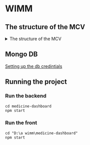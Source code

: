 # WIMM

##   The structure of the MCV

<details>
<Summary> The structure of the MCV </Summary>

```
medicine-dashboard/
├── server/                      <-- Root of your server folder
│   ├── .env                     <-- .env file should be here
│   ├── server.js                <-- Main server file
│   ├── config/
│   │   └── db.js                <-- Database connection file
│   ├── controllers/
│   │   ├── medicineController.js
│   │   ├── categoryController.js
│   │   ├── pharmacyController.js
│   │   ├── inventoryController.js
│   │   └── userController.js
│   ├── models/
│   │   ├── Medicine.js
│   │   ├── Category.js
│   │   ├── Pharmacy.js
│   │   ├── Inventory.js
│   │   └── User.js
│   ├── routes/
│   │   ├── medicineRoutes.js
│   │   ├── categoryRoutes.js
│   │   ├── pharmacyRoutes.js
│   │   ├── inventoryRoutes.js
│   │   └── userRoutes.js
│   └── package.json             <-- Backend dependencies
├── src/                         <-- Frontend React code
│   ├── api/
│   │   └── api.js
│   ├── components/
│   │   ├── Medicines.js
│   │   ├── Categories.js
│   │   ├── Pharmacies.js
│   │   ├── Inventory.js
│   │   └── Users.js
│   ├── App.js
│   ├── App.css
│   ├── index.js
│   └── index.css
└── package.json                 <-- Frontend dependencies

```
</details>

## Mongo DB

[Setting up the db credintials](https://cloud.mongodb.com/v2/677758246188cd21cd163f3b#/security/database/users)



## Running the project

### Run the backend

```
cd medicine-dashboard
npm start
```

### Run the front

```
cd "D:\a wimm\medicine-dashboard"
npm start
```
